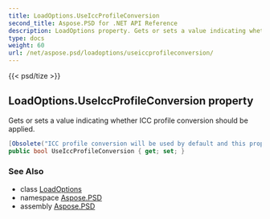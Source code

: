 ```yaml
---
title: LoadOptions.UseIccProfileConversion
second_title: Aspose.PSD for .NET API Reference
description: LoadOptions property. Gets or sets a value indicating whether ICC profile conversion should be applied
type: docs
weight: 60
url: /net/aspose.psd/loadoptions/useiccprofileconversion/
---
```

{{< psd/tize >}}
## LoadOptions.UseIccProfileConversion property

Gets or sets a value indicating whether ICC profile conversion should be applied.

```csharp
[Obsolete("ICC profile conversion will be used by default and this property will be removed.")]
public bool UseIccProfileConversion { get; set; }
```

### See Also

* class [LoadOptions](../)
* namespace [Aspose.PSD](../../loadoptions/)
* assembly [Aspose.PSD](../../../)


